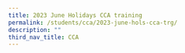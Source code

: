 ```yaml
---
title: 2023 June Holidays CCA training
permalink: /students/cca/2023-june-hols-cca-trg/
description: ""
third_nav_title: CCA
---
```

